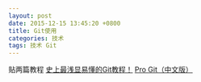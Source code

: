 ```yaml
---
layout: post
date: 2015-12-15 13:45:20 +0800
title: Git使用
categories: 技术
tags: 技术 Git
---
```

贴两篇教程
[史上最浅显易懂的Git教程！](http://www.liaoxuefeng.com/wiki/0013739516305929606dd18361248578c67b8067c8c017b000)
[Pro Git（中文版）](http://git.oschina.net/progit/)
